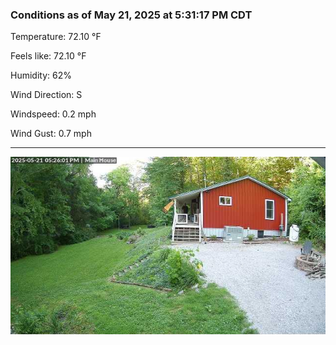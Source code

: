 ### Conditions as of May 21, 2025 at 5:31:17 PM CDT 

Temperature: 72.10 &deg;F

Feels like: 72.10 &deg;F

Humidity: 62%

Wind Direction: S

Windspeed: 0.2 mph

Wind Gust: 0.7 mph

---

<img src="./images/latest.jpeg"/>

